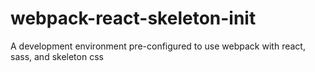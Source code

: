 # webpack-react-skeleton-init
A development environment pre-configured to use webpack with react, sass, and skeleton css
